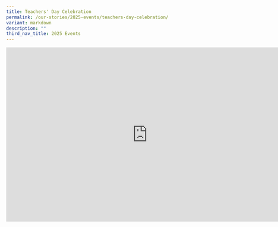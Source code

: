 ```yaml
---
title: Teachers' Day Celebration
permalink: /our-stories/2025-events/teachers-day-celebration/
variant: markdown
description: ""
third_nav_title: 2025 Events
---
```

<iframe allowfullscreen="true" height="469" width="760" frameborder="0" src="https://docs.google.com/presentation/d/e/2PACX-1vS2Zu6sBYrx_nB-RzPXUhMUW-_kkijodeWFxznyHRSwl1ObPdhKwIXCnffIbLMGSS2tsGM32MyEIpov/pubembed?start=true&amp;loop=true&amp;delayms=3000"></iframe>